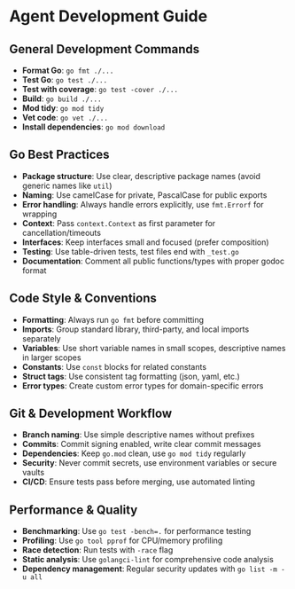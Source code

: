 # Agent Development Guide

## General Development Commands
- **Format Go**: `go fmt ./...`
- **Test Go**: `go test ./...`
- **Test with coverage**: `go test -cover ./...`
- **Build**: `go build ./...`
- **Mod tidy**: `go mod tidy`
- **Vet code**: `go vet ./...`
- **Install dependencies**: `go mod download`

## Go Best Practices
- **Package structure**: Use clear, descriptive package names (avoid generic names like `util`)
- **Naming**: Use camelCase for private, PascalCase for public exports
- **Error handling**: Always handle errors explicitly, use `fmt.Errorf` for wrapping
- **Context**: Pass `context.Context` as first parameter for cancellation/timeouts
- **Interfaces**: Keep interfaces small and focused (prefer composition)
- **Testing**: Use table-driven tests, test files end with `_test.go`
- **Documentation**: Comment all public functions/types with proper godoc format

## Code Style & Conventions
- **Formatting**: Always run `go fmt` before committing
- **Imports**: Group standard library, third-party, and local imports separately
- **Variables**: Use short variable names in small scopes, descriptive names in larger scopes
- **Constants**: Use `const` blocks for related constants
- **Struct tags**: Use consistent tag formatting (json, yaml, etc.)
- **Error types**: Create custom error types for domain-specific errors

## Git & Development Workflow
- **Branch naming**: Use simple descriptive names without prefixes
- **Commits**: Commit signing enabled, write clear commit messages
- **Dependencies**: Keep `go.mod` clean, use `go mod tidy` regularly
- **Security**: Never commit secrets, use environment variables or secure vaults
- **CI/CD**: Ensure tests pass before merging, use automated linting

## Performance & Quality
- **Benchmarking**: Use `go test -bench=.` for performance testing
- **Profiling**: Use `go tool pprof` for CPU/memory profiling
- **Race detection**: Run tests with `-race` flag
- **Static analysis**: Use `golangci-lint` for comprehensive code analysis
- **Dependency management**: Regular security updates with `go list -m -u all`